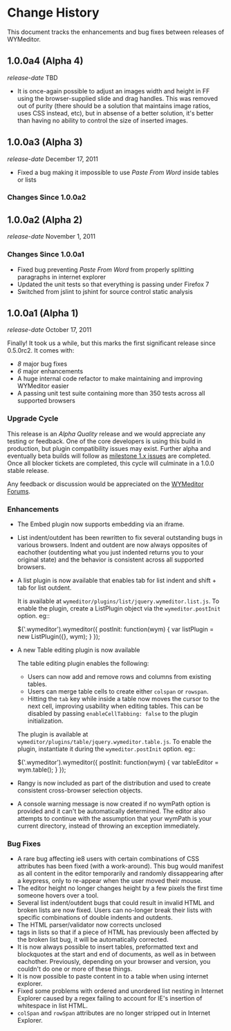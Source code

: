 # Change History

This document tracks the enhancements and bug fixes between releases of
WYMeditor.

## 1.0.0a4 (Alpha 4)

*release-date* TBD

* It is once-again possible to adjust an images width and height in FF using
  the browser-supplied slide and drag handles. This was removed out of purity
  (there should be a solution that maintains image ratios, uses CSS instead,
  etc), but in absense of a better solution, it's better than having no ability
  to control the size of inserted images.

## 1.0.0a3 (Alpha 3)

*release-date* December 17, 2011

* Fixed a bug making it impossible to use *Paste From Word* inside tables or lists

### Changes Since 1.0.0a2

## 1.0.0a2 (Alpha 2)

*release-date* November 1, 2011

### Changes Since 1.0.0a1

* Fixed bug preventing *Paste From Word* from properly splitting paragraphs in internet explorer
* Updated the unit tests so that everything is passing under Firefox 7
* Switched from jslint to jshint for source control static analysis

## 1.0.0a1 (Alpha 1)

*release-date* October 17, 2011

Finally! It took us a while, but this marks the first significant release since 0.5.0rc2. It comes with:

* *8* major bug fixes
* *6* major enhancements
* A huge internal code refactor to make maintaining and improving WYMeditor easier
* A passing unit test suite containing more than 350 tests across all supported browsers

### Upgrade Cycle

This release is an *Alpha Quality* release and we would appreciate any testing
or feedback. One of the core developers is using this build in production, but
plugin compatibility issues may exist. Further alpha and eventually beta builds
will follow as 
[milestone 1.x issues](https://github.com/wymeditor/wymeditor/issues?milestone=5&sort=created&direction=desc&state=open)
are completed. Once all blocker tickets are completed, this cycle will
culminate in a 1.0.0 stable release.  

Any feedback or discussion would be appreciated on the [WYMeditor Forums](http://community.wymeditor.org/).

### Enhancements

* The Embed plugin now supports embedding via an iframe.
* List indent/outdent has been rewritten to fix several outstanding bugs in
  various browsers. Indent and outdent are now always opposites of eachother
  (outdenting what you just indented returns you to your original state) and
  the behavior is consistent across all supported browsers.
* A list plugin is now available that enables tab for list indent and
  shift + tab for list outdent.

  It is available at `wymeditor/plugins/list/jquery.wymeditor.list.js`.
  To enable the plugin, create a ListPlugin object via the
  `wymeditor.postInit` option. eg::

    $('.wymeditor').wymeditor({
        postInit: function(wym) {
            var listPlugin = new ListPlugin({}, wym);
        }
    });

* A new Table editing plugin is now available

  The table editing plugin enables the following:

  * Users can now add and remove rows and columns from existing tables.
  * Users can merge table cells to create either `colspan` or `rowspan`.
  * Hitting the `tab` key while inside a table now moves the cursor to the
    next cell, improving usability when editing tables. This can be disabled
    by passing `enableCellTabbing: false` to the plugin initialization.

  The plugin is available at `wymeditor/plugins/table/jquery.wymeditor.table.js`.
  To enable the plugin, instantiate it during the `wymeditor.postInit` option.
  eg::

    $('.wymeditor').wymeditor({
        postInit: function(wym) {
            var tableEditor = wym.table();
        }
    });

* Rangy is now included as part of the distribution and used to create
  consistent cross-browser selection objects.

* A console warning message is now created if no wymPath option is provided and
  it can't be automatically determined. The editor also attempts to continue
  with the assumption that your wymPath is your current directory, instead of
  throwing an exception immediately.


### Bug Fixes

* A rare bug affecting ie8 users with certain combinations of CSS attributes
  has been fixed (with a work-around). This bug would manifest as all content
  in the editor temporarily and randomly dissappearing after a keypress, only
  to re-appear when the user moved their mouse.
* The editor height no longer changes height by a few pixels the first time
  someone hovers over a tool.
* Several list indent/outdent bugs that could result in invalid HTML and broken
  lists are now fixed. Users can no-longer break their lists with specific
  combinations of double indents and outdents.
* The HTML parser/validator now corrects unclosed <li> tags in lists so that if
  a piece of HTML has previously been affected by the broken list bug, it will
  be automatically corrected.
* It is now always possible to insert tables, preformatted text and blockquotes
  at the start and end of documents, as well as in between eachother.
  Previously, depending on your browser and version, you couldn't do one or more
  of these things.
* It is now possible to paste content in to a table when using internet
  explorer.
* Fixed some problems with ordered and unordered list nesting in Internet
  Explorer caused by a regex failing to account for IE's insertion of
  whitespace in list HTML.
* `colSpan` and `rowSpan` attributes are no longer stripped out in Internet
  Explorer.

